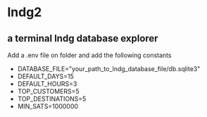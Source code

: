 # lndg2
## a terminal lndg database explorer


Add a .env file on folder and add the following constants

- DATABASE_FILE="your_path_to_lndg_database_file/db.sqlite3"
- DEFAULT_DAYS=15
- DEFAULT_HOURS=3
- TOP_CUSTOMERS=5
- TOP_DESTINATIONS=5
- MIN_SATS=1000000